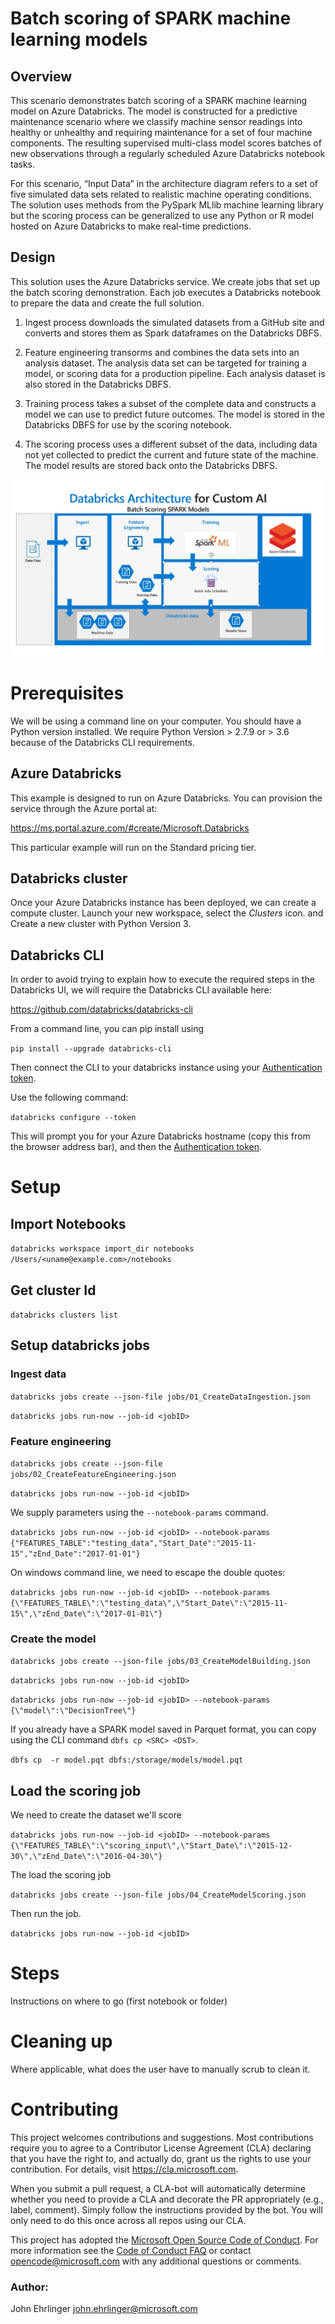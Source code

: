 

# Batch scoring of SPARK machine learning models 

## Overview

This scenario demonstrates batch scoring of a SPARK machine learning model on Azure Databricks. The model is constructed for a predictive maintenance scenario where we classify machine sensor readings into healthy or unhealthy and requiring maintenance for a set of four machine components. The resulting supervised multi-class model scores batches of new observations through a regularly scheduled Azure Databricks notebook tasks.

For this scenario, “Input Data” in the architecture diagram refers to a set of five simulated data sets related to realistic machine operating conditions. The solution uses methods from the PySpark MLlib machine learning library but the scoring process can be generalized to use any Python or R model hosted on Azure Databricks to make real-time predictions.

## Design

This solution uses the Azure Databricks service. We create jobs that set up the batch scoring demonstration. Each job executes a Databricks notebook to prepare the data and create the full solution.

 1. Ingest process downloads the simulated datasets from a GitHub site and converts and stores them as Spark dataframes on the Databricks DBFS.

 2. Feature engineering transorms and combines the data sets into an analysis dataset. The analysis data set can be targeted for training a model, or scoring data for a production pipeline. Each analysis dataset is also stored in the Databricks DBFS.

 3. Training process takes a subset of the complete data and constructs a model we can use to predict future outcomes. The model is stored in the Databricks DBFS for use by the scoring notebook.

 4. The scoring process uses a different subset of the data, including data not yet collected to predict the current and future state of the machine. The model results are stored back onto the Databricks DBFS.

![Databricks Architecture diagram](./architecture.jpg "Architecture diagram")

# Prerequisites

We will be using a command line on your computer. You should have a Python version installed. We require Python Version > 2.7.9 or > 3.6 because of the Databricks CLI requirements.

## Azure Databricks
This example is designed to run on Azure Databricks. You can provision the service through the Azure portal at:

https://ms.portal.azure.com/#create/Microsoft.Databricks

This particular example will run on the Standard pricing tier. 

## Databricks cluster

Once your Azure Databricks instance has been deployed, we can create a compute cluster. Launch your new workspace, select the *Clusters* icon. and Create a new cluster with Python Version 3.

## Databricks CLI

In order to avoid trying to explain how to execute the required steps in the Databricks UI, we will require the Databricks CLI available here:

https://github.com/databricks/databricks-cli

From a command line, you can pip install using 

`pip install --upgrade databricks-cli`

Then connect the CLI to your databricks instance using your [Authentication token](https://docs.databricks.com/api/latest/authentication.html#token-management).

Use the following command:

`databricks configure --token`

This will prompt you for your Azure Databricks hostname (copy this from the browser address bar), and then the [Authentication token](https://docs.databricks.com/api/latest/authentication.html#token-management).

# Setup



## Import Notebooks

`databricks workspace import_dir notebooks /Users/<uname@example.com>/notebooks`

## Get cluster Id

`databricks clusters list`

## Setup databricks jobs 

### Ingest data

`databricks jobs create --json-file jobs/01_CreateDataIngestion.json`

`databricks jobs run-now --job-id <jobID>`

### Feature engineering

`databricks jobs create --json-file jobs/02_CreateFeatureEngineering.json`

`databricks jobs run-now --job-id <jobID>`

We supply parameters using the `--notebook-params` command.

`databricks jobs run-now --job-id <jobID> --notebook-params {"FEATURES_TABLE":"testing_data","Start_Date":"2015-11-15","zEnd_Date":"2017-01-01"}`

On windows command line, we need to escape the double quotes:

`databricks jobs run-now --job-id <jobID> --notebook-params {\"FEATURES_TABLE\":\"testing_data\",\"Start_Date\":\"2015-11-15\",\"zEnd_Date\":\"2017-01-01\"}`

### Create the model

`databricks jobs create --json-file jobs/03_CreateModelBuilding.json`

`databricks jobs run-now --job-id <jobID>`

`databricks jobs run-now --job-id <jobID> --notebook-params {\"model\":\"DecisionTree\"}`

If you already have a SPARK model saved in Parquet format, you can copy using the CLI command `dbfs cp <SRC> <DST>`.

`dbfs cp  -r model.pqt dbfs:/storage/models/model.pqt`

## Load the scoring job

We need to create the dataset we'll score

`databricks jobs run-now --job-id <jobID> --notebook-params {\"FEATURES_TABLE\":\"scoring_input\",\"Start_Date\":\"2015-12-30\",\"zEnd_Date\":\"2016-04-30\"}`

The load the scoring job

`databricks jobs create --json-file jobs/04_CreateModelScoring.json`

Then run the job.

`databricks jobs run-now --job-id <jobID>`

# Steps

Instructions on where to go (first notebook or folder)

# Cleaning up

Where applicable, what does the user have to manually scrub to clean it.

# Contributing

This project welcomes contributions and suggestions.  Most contributions require you to agree to a
Contributor License Agreement (CLA) declaring that you have the right to, and actually do, grant us
the rights to use your contribution. For details, visit https://cla.microsoft.com.

When you submit a pull request, a CLA-bot will automatically determine whether you need to provide
a CLA and decorate the PR appropriately (e.g., label, comment). Simply follow the instructions
provided by the bot. You will only need to do this once across all repos using our CLA.

This project has adopted the [Microsoft Open Source Code of Conduct](https://opensource.microsoft.com/codeofconduct/).
For more information see the [Code of Conduct FAQ](https://opensource.microsoft.com/codeofconduct/faq/) or
contact [opencode@microsoft.com](mailto:opencode@microsoft.com) with any additional questions or comments.

### Author: 
John Ehrlinger <john.ehrlinger@microsoft.com>
